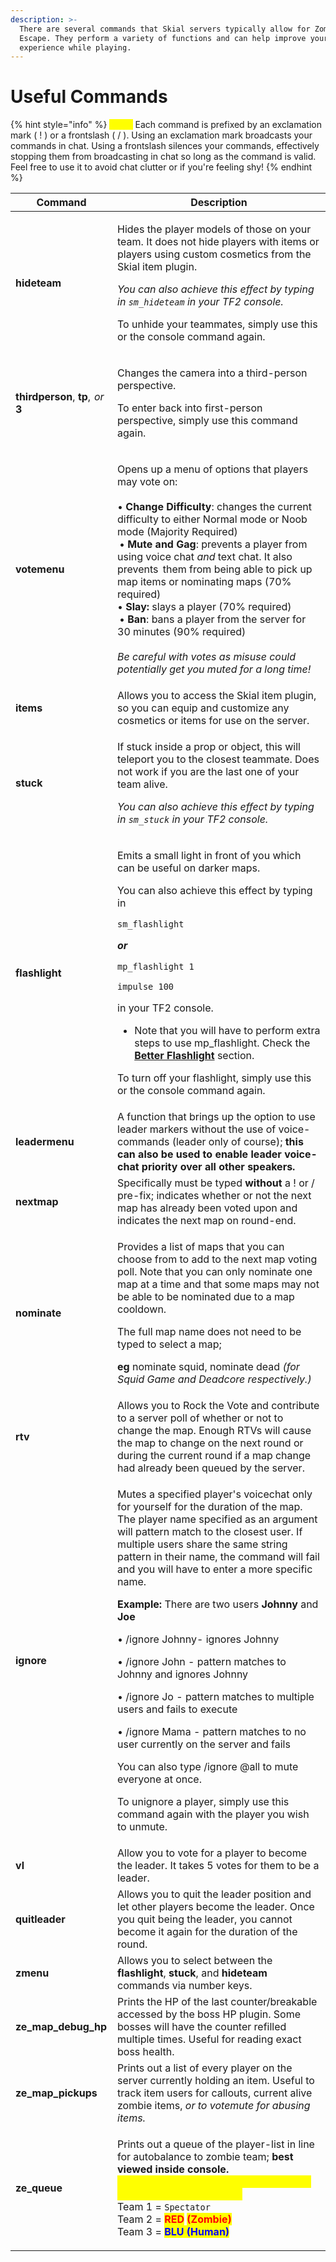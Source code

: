 ```yaml
---
description: >-
  There are several commands that Skial servers typically allow for Zombie
  Escape. They perform a variety of functions and can help improve your
  experience while playing.
---
```


# Useful Commands

{% hint style="info" %}
_<mark style="color:yellow;">**Note:**</mark>_ Each command is prefixed by an exclamation mark ( ! ) or a frontslash ( / ). Using an exclamation mark broadcasts your commands in chat. Using a frontslash silences your commands, effectively stopping them from broadcasting in chat so long as the command is valid. Feel free to use it to avoid chat clutter or if you're feeling shy!
{% endhint %}



| Command                              | Description                                                                                                                                                                                                                                                                                                                                                                                                                                                                                                                                                                                                                                                                                                                                                                                                                                                                           |
| ------------------------------------ | ------------------------------------------------------------------------------------------------------------------------------------------------------------------------------------------------------------------------------------------------------------------------------------------------------------------------------------------------------------------------------------------------------------------------------------------------------------------------------------------------------------------------------------------------------------------------------------------------------------------------------------------------------------------------------------------------------------------------------------------------------------------------------------------------------------------------------------------------------------------------------------- |
| **hideteam**                         | <p>Hides the player models of those on your team. It does not hide players with items or players using custom cosmetics from the Skial item plugin.</p><p></p><p><em>You can also achieve this effect by typing in <code>sm_hideteam</code> in your TF2 console.</em></p><p></p><p>To unhide your teammates, simply use this or the console command again.</p>                                                                                                                                                                                                                                                                                                                                                                                                                                                                                                                        |
| **thirdperson**, **tp**,  _or_ **3** | <p>Changes the camera into a third-person perspective.</p><p></p><p>To enter back into first-person perspective, simply use this command again.</p>                                                                                                                                                                                                                                                                                                                                                                                                                                                                                                                                                                                                                                                                                                                                   |
| **votemenu**                         | <p>Opens up a menu of options that players may vote on:<br><br>• <strong>Change Difficulty</strong>: changes the current difficulty to either Normal mode or Noob mode (Majority Required)<br>  • <strong>Mute and Gag</strong>: prevents a player from using voice chat <em>and</em> text chat. It also prevents   them from being able to pick up map items or nominating maps (70% required)<br>• <strong>Slay:</strong> slays a player (70% required)<br>  • <strong>Ban</strong>: bans a player from the server for 30 minutes (90% required)<br><br><em>Be careful with votes as misuse could potentially get you muted for a long time!</em></p>                                                                                                                                                                                                                               |
| **items**                            | Allows you to access the Skial item plugin, so you can equip and customize any cosmetics or items for use on the server.                                                                                                                                                                                                                                                                                                                                                                                                                                                                                                                                                                                                                                                                                                                                                              |
| **stuck**                            | <p>If stuck inside a prop or object, this will teleport you to the closest teammate. Does not work if you are the last one of your team alive. </p><p></p><p><em>You can also achieve this effect by typing in <code>sm_stuck</code> in your TF2 console.</em></p>                                                                                                                                                                                                                                                                                                                                                                                                                                                                                                                                                                                                                    |
| **flashlight**                       | <p>Emits a small light in front of you which can be useful on darker maps.</p><p></p><p>You can also achieve this effect by typing in </p><p><code>sm_flashlight</code> </p><p><em><strong>or</strong></em></p><p><code>mp_flashlight 1</code> </p><p><code>impulse 100</code></p><p>in your TF2 console. </p><ul><li>Note that you will have to perform extra steps to use mp_flashlight. Check the <a href="../miscellaneous-info/better-flashlight.md"><strong>Better Flashlight</strong></a> section.</li></ul><p>To turn off your flashlight, simply use this or the console command again.</p>                                                                                                                                                                                                                                                                                  |
| **leadermenu**                       | A function that brings up the option to use leader markers without the use of voice-commands (leader only of course); **this can also be used to enable leader voice-chat priority over all other speakers.**                                                                                                                                                                                                                                                                                                                                                                                                                                                                                                                                                                                                                                                                         |
| **nextmap**                          | Specifically must be typed **without** a ! or / pre-fix; indicates whether or not the next map has already been voted upon and indicates the next map on round-end.                                                                                                                                                                                                                                                                                                                                                                                                                                                                                                                                                                                                                                                                                                                   |
| **nominate**                         | <p>Provides a list of maps that you can choose from to add to the next map voting poll. Note that you can only nominate one map at a time and that some maps may not be able to be nominated due to a map cooldown. </p><p></p><p>The full map name does not need to be typed to select a map; </p><p><strong>eg</strong> nominate squid, nominate dead <em>(for Squid Game and Deadcore respectively.)</em></p>                                                                                                                                                                                                                                                                                                                                                                                                                                                                      |
| **rtv**                              | Allows you to Rock the Vote and contribute to a server poll of whether or not to change the map. Enough RTVs will cause the map to change on the next round or during the current round if a map change had already been queued by the server.                                                                                                                                                                                                                                                                                                                                                                                                                                                                                                                                                                                                                                        |
| **ignore**                           | <p>Mutes a specified player's voicechat only for yourself for the duration of the map. The player name specified as an argument will pattern match to the closest user. If multiple users share the same string pattern in their name, the command will fail and you will have to enter a more specific name.</p><p></p><p><strong>Example:</strong> There are two users <strong>Johnny</strong> and <strong>Joe</strong></p><p>• /ignore Johnny- ignores Johnny </p><p>• /ignore John - pattern matches to Johnny and ignores Johnny </p><p>• /ignore Jo - pattern matches to multiple users and fails to execute</p><p>• /ignore Mama - pattern matches to no user currently on the server and fails</p><p></p><p>You can also type /ignore @all to mute everyone at once.</p><p></p><p>To unignore a player, simply use this command again with the player you wish to unmute.</p> |
| **vl**                               | Allow you to vote for a player to become the leader. It takes 5 votes for them to be a leader.                                                                                                                                                                                                                                                                                                                                                                                                                                                                                                                                                                                                                                                                                                                                                                                        |
| **quitleader**                       | Allows you to quit the leader position and let other players become the leader. Once you quit being the leader, you cannot become it again for the duration of the round.                                                                                                                                                                                                                                                                                                                                                                                                                                                                                                                                                                                                                                                                                                             |
| **zmenu**                            | Allows you to select between the **flashlight**, **stuck**, and **hideteam** commands via number keys.                                                                                                                                                                                                                                                                                                                                                                                                                                                                                                                                                                                                                                                                                                                                                                                |
| **ze\_map\_debug\_hp**               | Prints the HP of the last counter/breakable accessed by the boss HP plugin. Some bosses will have the counter refilled multiple times. Useful for reading exact boss health.                                                                                                                                                                                                                                                                                                                                                                                                                                                                                                                                                                                                                                                                                                          |
| **ze\_map\_pickups**                 | Prints out a list of every player on the server currently holding an item. Useful to track item users for callouts, current alive zombie items, _or to votemute for abusing items._                                                                                                                                                                                                                                                                                                                                                                                                                                                                                                                                                                                                                                                                                                   |
| **ze\_queue**                        | <p>Prints out a queue of the player-list in line for autobalance to zombie team; <strong>best viewed inside console.</strong><br><mark style="color:yellow;"><strong>Spectators are highest priority for auto, then players @ top of list.</strong></mark><br>Team 1 = <code>Spectator</code><br>Team 2 = <mark style="color:red;"><strong>RED</strong></mark> <mark style="color:red;"><strong>(Zombie)</strong></mark><br>Team 3 = <mark style="color:blue;"><strong>BLU (Human)</strong></mark></p>                                                                                                                                                                                                                                                                                                                                                                                |

